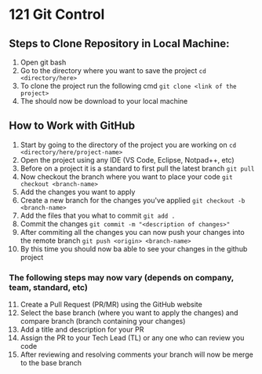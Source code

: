 # 121 Git Control

## Steps to Clone Repository in Local Machine:
1. Open git bash
2. Go to the directory where you want to save the project ```cd <directory/here>```
3. To clone the project run the following cmd ```git clone <link of the project>```
4. The should now be download to your local machine

## How to Work with GitHub
1. Start by going to the directory of the project you are working on ```cd <directory/here/project-name>```
2. Open the project using any IDE (VS Code, Eclipse, Notpad++, etc)
3. Before on a project it is a standard to first pull the latest branch ```git pull```
4. Now checkout the branch where you want to place your code ```git checkout <branch-name>```
5. Add the changes you want to apply
6. Create a new branch for the changes you've applied ```git checkout -b <branch-name>```
7. Add the files that you what to commit ```git add .```
8. Commit the changes ```git commit -m "<description of changes>"```
9. After commiting all the changes you can now push your changes into the remote branch ```git push <origin> <branch-name>```
10. By this time you should now ba able to see your changes in the github project
### The following steps may now vary (depends on company, team, standard, etc)
11. Create a Pull Request (PR/MR) using the GitHub website
12. Select the base branch (where you want to apply the changes) and compare branch (branch containing your changes)
13. Add a title and description for your PR
14. Assign the PR to your Tech Lead (TL) or any one who can review you code
15. After reviewing and resolving comments your branch will now be merge to the base branch 
